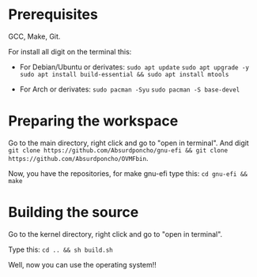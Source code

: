 # Prerequisites
GCC,
Make,
Git.

For install all digit on the terminal this:
* For Debian/Ubuntu or derivates:
`sudo apt update`
`sudo apt upgrade -y`
`sudo apt install build-essential && sudo apt install mtools`

* For Arch or derivates:
`sudo pacman -Syu`
`sudo pacman -S base-devel`

# Preparing the workspace
Go to the main directory, right click and go to "open in terminal".
And digit `git clone https://github.com/Absurdponcho/gnu-efi && git clone https://github.com/Absurdponcho/OVMFbin`.

Now, you have the repositories, for make gnu-efi type this:
`cd gnu-efi && make`

# Building the source
Go to the kernel directory, right click and go to "open in terminal".

Type this:
`cd .. && sh build.sh`

Well, now you can use the operating system!!
